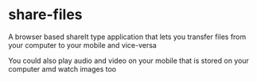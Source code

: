 # share-files
A browser based shareIt type application that lets you transfer files from your computer to your mobile and vice-versa

You could also play audio and video on your mobile that is stored on your computer amd watch images too
